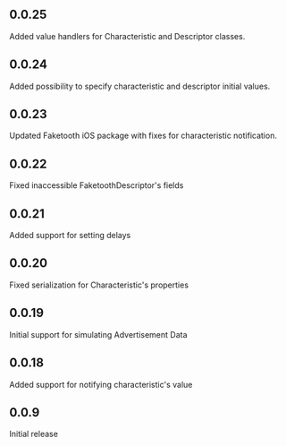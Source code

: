 ## 0.0.25
Added value handlers for Characteristic and Descriptor classes.

## 0.0.24
Added possibility to specify characteristic and descriptor initial values.

## 0.0.23
Updated Faketooth iOS package with fixes for characteristic notification.

## 0.0.22
Fixed inaccessible FaketoothDescriptor's fields

## 0.0.21
Added support for setting delays

## 0.0.20
Fixed serialization for Characteristic's properties

## 0.0.19
Initial support for simulating Advertisement Data

## 0.0.18
Added support for notifying characteristic's value

## 0.0.9
Initial release